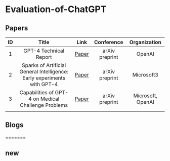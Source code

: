# Evaluation-of-ChatGPT

## Papers

|  ID  |                            Title                             |                   Link                    |   Conference   |   Organization    |
| :--: | :----------------------------------------------------------: | :---------------------------------------: | :------------: | :---------------: |
|  1   |                    GPT-4 Technical Report                    |                 [Paper]()                 | arXiv preprint |      OpenAI       |
|  2   | Sparks of Artificial General Intelligence: Early experiments with GPT-4 | [Paper](https://arxiv.org/abs/2303.12712) | arXiv preprint |    Microsoft3     |
|  3   |     Capabilities of GPT-4 on Medical Challenge Problems      | [Paper](https://arxiv.org/abs/2303.13375) | arXiv preprint | Microsoft, OpenAI |
|      |                                                              |                                           |                |                   |



## Blogs

=======
## new

